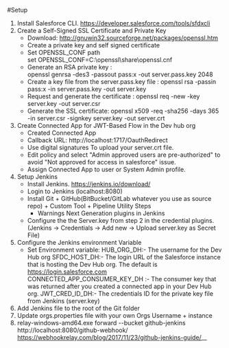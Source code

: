 #Setup

1. Install Salesforce CLI. https://developer.salesforce.com/tools/sfdxcli
2. Create a Self-Signed SSL Certificate and Private Key
    - Download: http://gnuwin32.sourceforge.net/packages/openssl.htm
    - Create a private key and self signed certificate
    - Set OPENSSL_CONF path  
        set OPENSSL_CONF=C:\openssl\share\openssl.cnf 
    - Generate an RSA private key :  
        openssl genrsa -des3 -passout pass:x -out server.pass.key 2048
    - Create a key file from the server.pass.key file : 
        openssl rsa -passin pass:x -in server.pass.key -out server.key
    - Request and generate the certificate :
        openssl req -new -key server.key -out server.csr 
    - Generate the SSL certificate: 
        openssl x509 -req -sha256 -days 365 -in server.csr -signkey server.key -out server.crt
3. Create Connected App for JWT-Based Flow in the Dev hub org
   - Created Connected App
   - Callback URL: http://localhost:1717/OauthRedirect
   - Use digital signatures To upload your server.crt file.
   - Edit policy and select "Admin approved users are pre-authorized" to avoid "Not approved for access in salesforce" issue. 
   - Assign Connected App to user or System Admin profile.
4. Setup Jenkins
   - Install Jenkins. https://jenkins.io/download/
   - Login to Jenkins (localhost:8080)
   - Install Git + GitHub(BitBucket/GitLab whatever you use as source repo) + Custom Tool + Pipeline Utility Steps 
        + Warnings Next Generation plugins in Jenkins
   - Configure the the Server.key from step 2 in the credential plugins.(Jenkins -> Credentials -> Add new -> Upload server.key as Secret File)
5. Configure the Jenkins environment Variable
   - Set Environment variable:
        HUB_ORG_DH:- The username for the Dev Hub org
        SFDC_HOST_DH:- The login URL of the Salesforce instance that is hosting the Dev Hub org. The default is https://login.salesforce.com
        CONNECTED_APP_CONSUMER_KEY_DH :- The consumer key that was returned after you created a connected app in your Dev Hub org.
        JWT_CRED_ID_DH:- The credentials ID for the private key file from Jenkins (server.key)
6. Add Jenkins file to the root of the Git folder
7. Update orgs.properties file with your own Orgs Username + instance
7. relay-windows-amd64.exe forward --bucket github-jenkins http://localhost:8080/github-webhook/
https://webhookrelay.com/blog/2017/11/23/github-jenkins-guide/__

